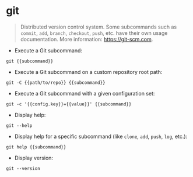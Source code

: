# git

> Distributed version control system.
> Some subcommands such as `commit`, `add`, `branch`, `checkout`, `push`, etc. have their own usage documentation.
> More information: <https://git-scm.com>.

- Execute a Git subcommand:

`git {{subcommand}}`

- Execute a Git subcommand on a custom repository root path:

`git -C {{path/to/repo}} {{subcommand}}`

- Execute a Git subcommand with a given configuration set:

`git -c '{{config.key}}={{value}}' {{subcommand}}`

- Display help:

`git --help`

- Display help for a specific subcommand (like `clone`, `add`, `push`, `log`, etc.):

`git help {{subcommand}}`

- Display version:

`git --version`
